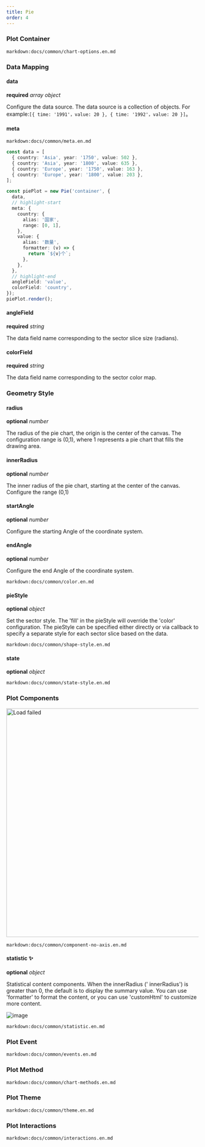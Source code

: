 ```yaml
---
title: Pie
order: 4
---
```


### Plot Container

`markdown:docs/common/chart-options.en.md`

### Data Mapping

#### data

<description>**required** _array object_</description>

Configure the data source. The data source is a collection of objects. For example:`[{ time: '1991'，value: 20 }, { time: '1992'，value: 20 }]`。

#### meta

`markdown:docs/common/meta.en.md`

```ts
const data = [
  { country: 'Asia', year: '1750', value: 502 },
  { country: 'Asia', year: '1800', value: 635 },
  { country: 'Europe', year: '1750', value: 163 },
  { country: 'Europe', year: '1800', value: 203 },
];

const piePlot = new Pie('container', {
  data,
  // highlight-start
  meta: {
    country: {
      alias: '国家',
      range: [0, 1],
    },
    value: {
      alias: '数量',
      formatter: (v) => {
        return `${v}个`;
      },
    },
  },
  // highlight-end
  angleField: 'value',
  colorField: 'country',
});
piePlot.render();
```

#### angleField

<description>**required** _string_</description>

The data field name corresponding to the sector slice size (radians).

#### colorField

<description>**required** _string_</description>

The data field name corresponding to the sector color map.

### Geometry Style

#### radius

<description>**optional** _number_</description>

The radius of the pie chart, the origin is the center of the canvas. The configuration range is (0,1), where 1 represents a pie chart that fills the drawing area.

#### innerRadius

<description>**optional** _number_</description>

The inner radius of the pie chart, starting at the center of the canvas. Configure the range (0,1)

#### startAngle

<description>**optional** _number_</description>

Configure the starting Angle of the coordinate system.

#### endAngle

<description>**optional** _number_</description>

Configure the end Angle of the coordinate system.

<playground rid="quarter-circle" path="pie/basic/demo/quarter-circle.ts"></playground>

`markdown:docs/common/color.en.md`

#### pieStyle

<description>**optional** _object_</description>

Set the sector style. The 'fill' in the pieStyle will override the 'color' configuration. The pieStyle can be specified either directly or via callback to specify a separate style for each sector slice based on the data.

`markdown:docs/common/shape-style.en.md`

#### state

<description>**optional** _object_</description>

`markdown:docs/common/state-style.en.md`

### Plot Components

<img src="https://gw.alipayobjects.com/mdn/rms_d314dd/afts/img/A*TBHtTY6RmHIAAAAAAAAAAAAAARQnAQ" alt="Load failed" width="600">

`markdown:docs/common/component-no-axis.en.md`

#### statistic ✨

<description>**optional** _object_</description>

Statistical content components. When the innerRadius (' innerRadius') is greater than 0, the default is to display the summary value. You can use 'formatter' to format the content, or you can use 'customHtml' to customize more content.

![image](https://gw.alipayobjects.com/zos/bmw-prod/860bbf6e-cf20-4bdf-88bd-e8d685d12e9a.svg)

`markdown:docs/common/statistic.en.md`

### Plot Event

`markdown:docs/common/events.en.md`

### Plot Method

`markdown:docs/common/chart-methods.en.md`

### Plot Theme

`markdown:docs/common/theme.en.md`

### Plot Interactions

`markdown:docs/common/interactions.en.md`
